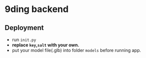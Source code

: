 # 9ding backend

## Deployment

- run `init.py`
- **replace `key`,`salt` with your own.**
- put your model file(.glb) into folder `models` before running app.

